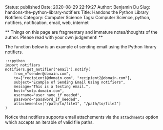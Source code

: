 Status: published
Date: 2020-08-29 22:19:27
Author: Benjamin Du
Slug: handons-the-python-library-notifiers
Title: Handons the Python Library Notifiers
Category: Computer Science
Tags: Computer Science, python, notifiers, notification, email, web, internet

**
Things on this page are fragmentary and immature notes/thoughts of the author.
Please read with your own judgement!
**


The function below is an example of sending email using the Python library notifiers.

    :::python
    import notifiers
    notifiers.get_notifier("email").notify(
        from_="sender@domain.com",
        to=["recipient1@domain.com", "recipient2@domain.com"],
        subject="Example of Sending Email Using notifiers",
        message="This is a testing email.",
        host="smtp.domain.com",
        username="user_name_if_needed",
        password="password_if_needed",
        attachements=["/path/to/file1", "/path/to/file2"]
    )

Notice that notifiers supports email attachements via the `attachments` option
which accepts an iterable of valid file paths.